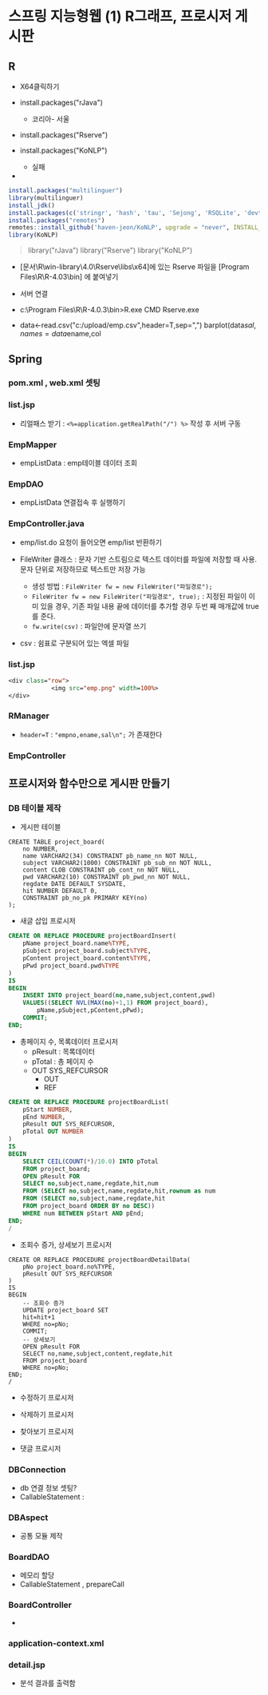 # 스프링 지능형웹 (1) R그래프, 프로시저 게시판

## R
- X64클릭하기
- install.packages("rJava")
  - 코리아- 서울
- install.packages("Rserve")
- install.packages("KoNLP")
  - 실패
  
- 

```r
install.packages("multilinguer")
library(multilinguer)
install_jdk()
install.packages(c('stringr', 'hash', 'tau', 'Sejong', 'RSQLite', 'devtools'), type = "binary")
install.packages("remotes")
remotes::install_github('haven-jeon/KoNLP', upgrade = "never", INSTALL_opts=c("--no-multiarch"))
library(KoNLP)
```

> library("rJava")
> library("Rserve")
> library("KoNLP")

- [문서\R\win-library\4.0\Rserve\libs\x64]에 있는 Rserve 파일을 [Program Files\R\R-4.03\bin] 에 붙여넣기

- 서버 연결
- c:\Program Files\R\R-4.0.3\bin>R.exe CMD Rserve.exe

- data<-read.csv("c:/upload/emp.csv",header=T,sep=",")
barplot(data$sal,names=data$ename,col
## Spring

### pom.xml  , web.xml 셋팅

### list.jsp
- 리얼패스 받기 : `<%=application.getRealPath("/") %>` 작성 후 서버 구동

### EmpMapper
- empListData : emp테이블 데이터 조회

### EmpDAO
- empListData 연결접속 후 실행하기

### EmpController.java
- emp/list.do 요청이 들어오면 emp/list 반환하기

- FileWriter 클래스 : 문자 기반 스트림으로 텍스트 데이터를 파일에 저장할 때 사용. 문자 단위로 저장하므로 텍스트만 저장 가능

  - 생성 방법 : `FileWriter fw = new FileWriter("파일경로");`
  - `FileWriter fw = new FileWriter("파일경로", true);` : 지정된 파일이 이미 있을 경우, 기존 파일 내용 끝에 데이터를 추가할 경우 두번 째 매개값에 true를 준다.
  - `fw.write(csv)` :  파일안에 문자열 쓰기

- csv : 쉼표로 구분되어 있는 엑셀 파일

### list.jsp

```jsp
<div class="row">
			<img src="emp.png" width=100%>
</div>
```

### RManager

- `header=T` : `"empno,ename,sal\n";` 가 존재한다


### EmpController


## 프로시저와 함수만으로 게시판 만들기

### DB 테이블 제작

- 게시판 테이블

```oracle
CREATE TABLE project_board(
    no NUMBER,
    name VARCHAR2(34) CONSTRAINT pb_name_nn NOT NULL,
    subject VARCHAR2(1000) CONSTRAINT pb_sub_nn NOT NULL,
    content CLOB CONSTRAINT pb_cont_nn NOT NULL,
    pwd VARCHAR2(10) CONSTRAINT pb_pwd_nn NOT NULL,
    regdate DATE DEFAULT SYSDATE,
    hit NUMBER DEFAULT 0,
    CONSTRAINT pb_no_pk PRIMARY KEY(no)
);
```

- 새글 삽입 프로시저

```SQL
CREATE OR REPLACE PROCEDURE projectBoardInsert(
    pName project_board.name%TYPE,
    pSubject project_board.subject%TYPE,
    pContent project_board.content%TYPE,
    pPwd project_board.pwd%TYPE
)
IS
BEGIN
    INSERT INTO project_board(no,name,subject,content,pwd)
    VALUES((SELECT NVL(MAX(no)+1,1) FROM project_board),
        pName,pSubject,pContent,pPwd);
    COMMIT;
END;
```

- 총페이지 수, 목록데이터 프로시저
	- pResult : 목록데이터
	- pTotal : 총 페이지 수
	- OUT SYS_REFCURSOR
		- OUT
		- REF

```SQL
CREATE OR REPLACE PROCEDURE projectBoardList(
    pStart NUMBER,
    pEnd NUMBER,
    pResult OUT SYS_REFCURSOR,
    pTotal OUT NUMBER
)
IS
BEGIN
    SELECT CEIL(COUNT(*)/10.0) INTO pTotal
    FROM project_board;
    OPEN pResult FOR
    SELECT no,subject,name,regdate,hit,num
    FROM (SELECT no,subject,name,regdate,hit,rownum as num
    FROM (SELECT no,subject,name,regdate,hit
    FROM project_board ORDER BY no DESC))
    WHERE num BETWEEN pStart AND pEnd;
END;
/
```



- 조회수 증가, 상세보기 프로시저

```oracle
CREATE OR REPLACE PROCEDURE projectBoardDetailData(
    pNo project_board.no%TYPE,
    pResult OUT SYS_REFCURSOR
)
IS
BEGIN
    -- 조회수 증가
    UPDATE project_board SET
    hit=hit+1
    WHERE no=pNo;
    COMMIT;
    -- 상세보기
    OPEN pResult FOR
    SELECT no,name,subject,content,regdate,hit
    FROM project_board
    WHERE no=pNo;
END;
/
```

- 수정하기 프로시저

- 삭제하기 프로시저

- 찾아보기 프로시저

- 댓글 프로시저


### DBConnection
- db 연결 정보 셋팅?
- CallableStatement : 

### DBAspect
- 공통 모듈 제작

### BoardDAO
- 메모리 할당
- CallableStatement , prepareCall

### BoardController
- 

### application-context.xml


### detail.jsp
- 분석 결과를 출력함
